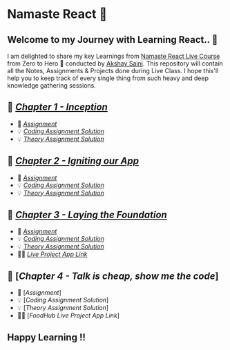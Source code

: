 #  Namaste React 🙏

## Welcome to my Journey with Learning React.. 🙂

I am delighted to share my key Learnings from [Namaste React Live Course](https://learn.namastedev.com/courses/namaste-react-live) from Zero to Hero 🚀 conducted by [Akshay Saini](https://www.linkedin.com/in/akshaymarch7/).
This repository will contain all the Notes, Assignments & Projects done during Live Class. I hope this'll help you to keep track of every single thing from such heavy and deep knowledge gathering sessions.

## 📕 [_Chapter 1 - Inception_](./Chapter1-Inception)
-  📍  [_Assignment_](./Chapter1-Inception/Assignment.md)
-  💡 [_Coding Assignment Solution_](./Chapter1-Inception/Coding)
-  💡 [_Theory Assignment Solution_](./Chapter1-Inception/Theory)

## 📕 [_Chapter 2 - Igniting our App_](./Chapter2-Igniting_Our_App)
-  📍  [_Assignment_](./Chapter2-Igniting_Our_App/Assignment.md)
-  💡 [_Coding Assignment Solution_](./Chapter2-Igniting_Our_App/Coding)
-  💡 [_Theory Assignment Solution_](./Chapter2-Igniting_Our_App/Theory)

## 📕 [_Chapter 3 - Laying the Foundation_](./Chapter3-Laying_The_Foundation)
-  📍  [_Assignment_](./Chapter3-Laying_The_Foundation/Assignment.md)
-  💡 [_Coding Assignment Solution_](./Chapter3-Laying_The_Foundation/Coding)
-  💡 [_Theory Assignment Solution_](./Chapter3-Laying_The_Foundation/Theory)
-  👩‍💻 [_Live Project App Link_](https://eloquent-piroshki-b69494.netlify.app/)

## 📕 [_Chapter 4 - Talk is cheap, show me the code_]
-  📍  [_Assignment_]
-  💡 [_Coding Assignment Solution_]
-  💡 [_Theory Assignment Solution_]
-  👩‍💻 [_FoodHub Live Project App Link_]


## Happy Learning !!
